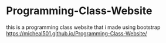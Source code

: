 # Programming-Class-Website

this is a programming class website that i made using bootstrap
https://micheal501.github.io/Programming-Class-Website/
